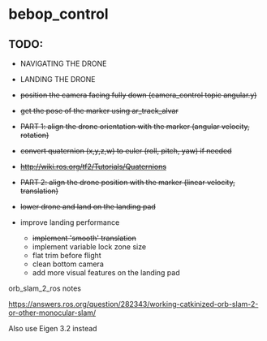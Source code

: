 # bebop_control

## TODO:

* NAVIGATING THE DRONE

* LANDING THE DRONE
* ~~position the camera facing fully down (camera_control topic angular.y)~~
* ~~get the pose of the marker using ar_track_alvar~~
* ~~PART 1: align the drone orientation with the marker (angular velocity, rotation)~~
* ~~convert quaternion (x,y,z,w) to euler (roll, pitch, yaw) if needed~~
* ~~http://wiki.ros.org/tf2/Tutorials/Quaternions~~
* ~~PART 2: align the drone position with the marker (linear velocity, translation)~~
* ~~lower drone and land on the landing pad~~
* improve landing performance
	* ~~implement 'smooth' translation~~
	* implement variable lock zone size
	* flat trim before flight
	* clean bottom camera
	* add more visual features on the landing pad

orb_slam_2_ros notes

https://answers.ros.org/question/282343/working-catkinized-orb-slam-2-or-other-monocular-slam/

Also use Eigen 3.2 instead
